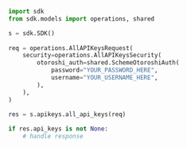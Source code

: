 <!-- Start SDK Example Usage -->
```python
import sdk
from sdk.models import operations, shared

s = sdk.SDK()
    
req = operations.AllAPIKeysRequest(
    security=operations.AllAPIKeysSecurity(
        otoroshi_auth=shared.SchemeOtoroshiAuth(
            password="YOUR_PASSWORD_HERE",
            username="YOUR_USERNAME_HERE",
        ),
    ),
)
    
res = s.apikeys.all_api_keys(req)

if res.api_keys is not None:
    # handle response
```
<!-- End SDK Example Usage -->